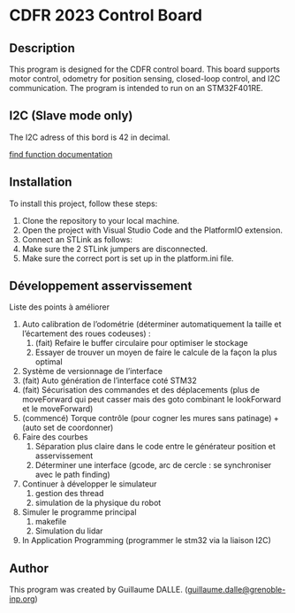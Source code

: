 # CDFR 2023 Control Board

## Description

This program is designed for the CDFR control board. This board supports motor control, odometry for position sensing, closed-loop control, and I2C communication. The program is intended to run on an STM32F401RE.

## I2C (Slave mode only)

The I2C adress of this bord is 42 in decimal.

[find function documentation ](../librairie-commune/Readme.md)

## Installation

To install this project, follow these steps:

1. Clone the repository to your local machine.
2. Open the project with Visual Studio Code and the PlatformIO extension.
3. Connect an STLink as follows:
4. Make sure the 2 STLink jumpers are disconnected.
5. Make sure the correct port is set up in the platform.ini file.


## Développement asservissement

Liste des points à améliorer

1. Auto calibration de l’odométrie (déterminer automatiquement la taille et l’écartement des roues codeuses) : 
    1. (fait) Refaire le buffer circulaire pour optimiser le stockage
    2. Essayer de trouver un moyen de faire le calcule de la façon la plus optimal
2. Système de versionnage de l’interface
3. (fait) Auto génération de l’interface coté STM32
4. (fait) Sécurisation des commandes et des déplacements (plus de moveForward qui peut casser mais des goto combinant le lookForward et le moveForward)
5. (commencé) Torque contrôle (pour cogner les mures sans patinage) + (auto set de coordonner)
6. Faire des courbes
    1. Séparation plus claire dans le code entre le générateur position et asservissement
    2. Déterminer une interface (gcode, arc de cercle : se synchroniser avec le path finding)
7. Continuer à développer le simulateur
    1. gestion des thread
    2. simulation de la physique du robot
8. Simuler le programme principal
    1.  makefile
    2. Simulation du lidar
9. In Application Programming (programmer le stm32 via la liaison I2C)


## Author

This program was created by Guillaume DALLE. (guillaume.dalle@grenoble-inp.org)